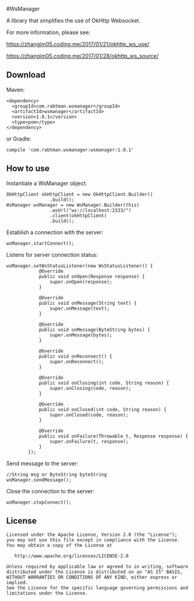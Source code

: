 #WsManager

A library that simplifies the use of OkHttp Websocket.

For more information, please see:

https://zhangjm05.coding.me/2017/01/21/okhttp_ws_use/

https://zhangjm05.coding.me/2017/01/28/okhttp_ws_source/

## Download

Maven:

```
<dependency>
  <groupId>com.rabtman.wsmanager</groupId>
  <artifactId>wsmanager</artifactId>
  <version>1.0.1</version>
  <type>pom</type>
</dependency>
```

or Gradle:

```
compile 'com.rabtman.wsmanager:wsmanager:1.0.1'
```

## How to use

Instantiate a WsManager object:

```
OkHttpClient okHttpClient = new OkHttpClient.Builder()
                .build();
WsManager wsManager = new WsManager.Builder(this)
                .wsUrl("ws://localhost:2333/")
                .client(okHttpClient)
                .build();
```

Establish a connection with the server:

```
wsManager.startConnect();
```

Listens for server connection status:

```
wsManager.setWsStatusListener(new WsStatusListener() {
            @Override
            public void onOpen(Response response) {
                super.onOpen(response);
            }

            @Override
            public void onMessage(String text) {
                super.onMessage(text);
            }

            @Override
            public void onMessage(ByteString bytes) {
                super.onMessage(bytes);
            }

            @Override
            public void onReconnect() {
                super.onReconnect();
            }

            @Override
            public void onClosing(int code, String reason) {
                super.onClosing(code, reason);
            }

            @Override
            public void onClosed(int code, String reason) {
                super.onClosed(code, reason);
            }

            @Override
            public void onFailure(Throwable t, Response response) {
                super.onFailure(t, response);
            }
        });
```

Send message to the server:

```
//String msg or ByteString byteString
wsManager.sendMessage();
```

Close the connection to the server:

```
wsManager.stopConnect();
```

## License

```
Licensed under the Apache License, Version 2.0 (the "License");
you may not use this file except in compliance with the License.
You may obtain a copy of the License at

   http://www.apache.org/licenses/LICENSE-2.0

Unless required by applicable law or agreed to in writing, software
distributed under the License is distributed on an "AS IS" BASIS,
WITHOUT WARRANTIES OR CONDITIONS OF ANY KIND, either express or implied.
See the License for the specific language governing permissions and
limitations under the License.
```
